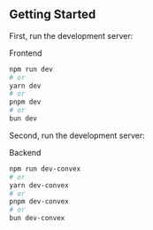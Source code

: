 
## Getting Started

First, run the development server:

Frontend 

```bash
npm run dev
# or
yarn dev
# or
pnpm dev
# or
bun dev
```

Second, run the development server:

Backend

```bash
npm run dev-convex
# or
yarn dev-convex
# or
pnpm dev-convex
# or
bun dev-convex
```